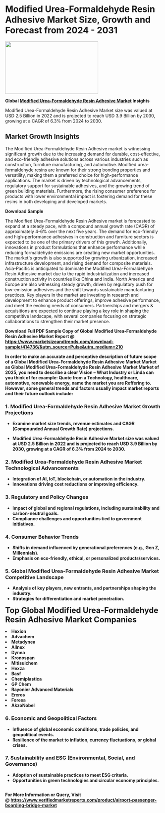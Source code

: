 <H1>Modified Urea-Formaldehyde Resin Adhesive Market Size, Growth and Forecast from 2024 - 2031</H1><img class="aligncenter size-medium wp-image-584254" src="https://thirdeyenews.in/wp-content/uploads/2024/09/Global-Market-Research-300x168.jpeg" alt="" width="300" height="168" /><p><strong>Global&nbsp;<a href="https://www.marketsizeandtrends.com/download-sample/414736/&amp;utm_source=Pulse&amp;utm_medium=210">Modified Urea-Formaldehyde Resin Adhesive Market</a> Insights</strong></p><p>Modified Urea-Formaldehyde Resin Adhesive Market size was valued at USD 2.5 Billion in 2022 and is projected to reach USD 3.9 Billion by 2030, growing at a CAGR of 6.3% from 2024 to 2030.</p><p><h2>Market Growth Insights</h2> <p>The Modified Urea-Formaldehyde Resin Adhesive market is witnessing significant growth due to the increasing demand for durable, cost-effective, and eco-friendly adhesive solutions across various industries such as construction, furniture manufacturing, and automotive. Modified urea-formaldehyde resins are known for their strong bonding properties and versatility, making them a preferred choice for high-performance applications. The market is driven by technological advancements, regulatory support for sustainable adhesives, and the growing trend of green building materials. Furthermore, the rising consumer preference for products with lower environmental impact is fostering demand for these resins in both developing and developed markets.</p> <p><strong>Download Sample</strong></p> <p>The Modified Urea-Formaldehyde Resin Adhesive market is forecasted to expand at a steady pace, with a compound annual growth rate (CAGR) of approximately 4-6% over the next five years. The demand for eco-friendly and high-performance adhesives in construction and furniture sectors is expected to be one of the primary drivers of this growth. Additionally, innovations in product formulations that enhance performance while reducing formaldehyde emissions are creating new market opportunities. The market's growth is also supported by growing urbanization, increased infrastructure development, and rising demand for composite materials. Asia-Pacific is anticipated to dominate the Modified Urea-Formaldehyde Resin Adhesive market due to the rapid industrialization and increased construction activity in countries like China and India. North America and Europe are also witnessing steady growth, driven by regulatory push for low-emission adhesives and the shift towards sustainable manufacturing practices. Key players in the market are investing in research and development to enhance product offerings, improve adhesive performance, and meet the evolving needs of consumers. Partnerships and mergers & acquisitions are expected to continue playing a key role in shaping the competitive landscape, with several companies focusing on strategic collaborations to strengthen their market presence.</p> <p><strong></p><p><span class=""><strong>Download Full PDF Sample Copy of Global Modified Urea-Formaldehyde Resin Adhesive Market Report</strong> @ <a href="https://www.marketsizeandtrends.com/download-sample/414736/&amp;utm_source=Pulse&amp;utm_medium=210" target="_blank">https://www.marketsizeandtrends.com/download-sample/414736/&amp;utm_source=Pulse&amp;utm_medium=210</a></span></p><p>In order to make an accurate and perceptive description of future scope of a Global&nbsp;Modified Urea-Formaldehyde Resin Adhesive Market Market as Global&nbsp;Modified Urea-Formaldehyde Resin Adhesive Market Market of 2025, you need to describe a clear Vision &ndash; What Industry or Linda can you think of for example: Quote from a Technology, healthcare, automotive, renewable energy, name the market you are Reffering to. However, some general trends and factors usually impact market reports and their future outlook include:</p><h3>1.&nbsp;<strong>Modified Urea-Formaldehyde Resin Adhesive Market Growth Projections</strong></h3><ul><li>Examine market size trends, revenue estimates and CAGR (Compounded Annual Growth Rate) projections.</li><li><p>Modified Urea-Formaldehyde Resin Adhesive Market size was valued at USD 2.5 Billion in 2022 and is projected to reach USD 3.9 Billion by 2030, growing at a CAGR of 6.3% from 2024 to 2030.</p></li></ul><h3>2.&nbsp;<strong>Modified Urea-Formaldehyde Resin Adhesive Market Technological Advancements</strong></h3><ul><li>Integration of AI, IoT, blockchain, or automation in the industry.</li><li>Innovations driving cost reductions or improving efficiency.</li></ul><h3>3.&nbsp;<strong>Regulatory and Policy Changes</strong></h3><ul><li>Impact of global and regional regulations, including sustainability and carbon-neutral goals.</li><li>Compliance challenges and opportunities tied to government initiatives.</li></ul><h3>4.&nbsp;<strong>Consumer Behavior Trends</strong></h3><ul><li>Shifts in demand influenced by generational preferences (e.g., Gen Z, Millennials).</li><li>Emphasis on eco-friendly, ethical, or personalized products/services.</li></ul><h3>5.&nbsp;<strong>Global Modified Urea-Formaldehyde Resin Adhesive Market Competitive Landscape</strong></h3><ul><li>Analysis of key players, new entrants, and partnerships shaping the industry.</li><li>Strategies for differentiation and market penetration.</li></ul><p data-pm-slice="1 1 []"><span style="color: inherit; font-family: inherit; font-size: 25px;">Top Global Modified Urea-Formaldehyde Resin Adhesive Market Companies</span></p><div class="" data-test-id=""><p><li>Hexion</li><li> Advachem</li><li> Metadynea</li><li> Allnex</li><li> Dynea</li><li> Kronospan</li><li> Mitisuichem</li><li> Hexza</li><li> Basf</li><li> Chemiplastica</li><li> GP Chem</li><li> Rayonier Advanced Materials</li><li> Ercros</li><li> Foresa</li><li> AkzoNobel</li></p></div><h3>6.&nbsp;<strong>Economic and Geopolitical Factors</strong></h3><ul><li>Influence of global economic conditions, trade policies, and geopolitical events.</li><li>Resilience of the market to inflation, currency fluctuations, or global crises.</li></ul><h3>7.&nbsp;<strong>Sustainability and ESG (Environmental, Social, and Governance)</strong></h3><ul><li>Adoption of sustainable practices to meet ESG criteria.</li><li>Opportunities in green technologies and circular economy principles.</li></ul><h2><strong style="font-size: 14px;">For More Information or Query, Visit @&nbsp;</strong><a style="background-color: #ffffff; font-size: 14px;" href="https://www.marketsizeandtrends.com/report/modified-urea-formaldehyde-resin-adhesive-market/" target="_blank">https://www.verifiedmarketreports.com/product/airport-passenger-boarding-bridge-market</a></h2>
